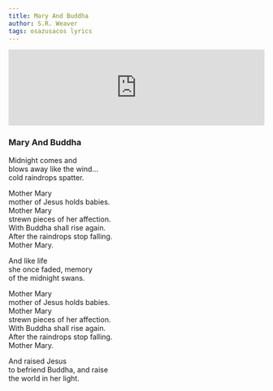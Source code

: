 ```yaml
---
title: Mary And Buddha
author: S.R. Weaver
tags: osazusacos lyrics
---
```

<iframe scrolling="no" id="hearthis_at_track_7111049" width="100%" height="150" src="https://app.hearthis.at/embed/7111049/transparent_black/?hcolor=&color=&style=2&block_size=2&block_space=1&background=1&waveform=0&cover=0&autoplay=0&css=" frameborder="0" allowtransparency allow="autoplay"><p>Listen to <a href="https://hearthis.at/todiaspora/mary-and-buddhabasicmelody/" target="_blank">Mary And Buddha</a> <span>by</span><a href="https://hearthis.at/todiaspora/" target="_blank" >ToDiaspora</a> <span>on</span> <a href="https://hearthis.at/" target="_blank">hearthis.at</a></p></iframe>

### Mary And Buddha
Midnight comes and<br />
blows away like the wind...<br />
cold raindrops spatter.

Mother Mary<br />
mother of Jesus holds babies.<br />
Mother Mary<br />
strewn pieces of her affection.<br />
With Buddha shall rise again.<br />
After the raindrops stop falling.<br />
Mother Mary.

And like life<br />
she once faded, memory<br />
of the midnight swans.

Mother Mary<br />
mother of Jesus holds babies.<br />
Mother Mary<br />
strewn pieces of her affection.<br />
With Buddha shall rise again.<br />
After the raindrops stop falling.<br />
Mother Mary.

And raised Jesus<br />
to befriend Buddha, and raise<br />
the world in her light.
